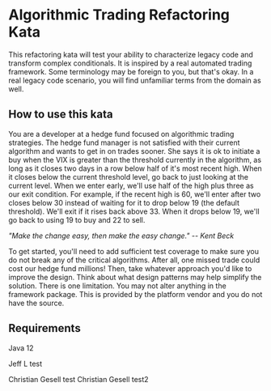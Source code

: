 # Algorithmic Trading Refactoring Kata 

This refactoring kata will test your ability to characterize legacy code and transform complex conditionals. It is inspired by a real automated trading framework. Some terminology may be foreign to you, but that's okay. In a real legacy code scenario, you will find unfamiliar terms from the domain as well.

## How to use this kata

You are a developer at a hedge fund focused on algorithmic trading strategies. The hedge fund manager is not satisfied with their current algorithm and wants to get in on trades sooner. She says it is ok to initiate a buy when the VIX is greater than the threshold currently in the algorithm, as long as it closes two days in a row below half of it's most recent high. When it closes below the current threshold level, go back to just looking at the current level. When we enter early, we'll use half of the high plus three as our exit condition. For example, if the recent high is 60, we'll enter after two closes below 30 instead of waiting for it to drop below 19 (the default threshold). We'll exit if it rises back above 33. When it drops below 19, we'll go back to using 19 to buy and 22 to sell. 

*"Make the change easy, then make the easy change." -- Kent Beck*

To get started, you'll need to add sufficient test coverage to make sure you do not break any of the critical algorithms. After all, one missed trade could cost our hedge fund millions! Then, take whatever approach you'd like to improve the design. Think about what design patterns may help simplify the solution. There is one limitation. You may not alter anything in the framework package. This is provided by the platform vendor and you do not have the source.

## Requirements

Java 12

Jeff L test

Christian Gesell test
Christian Gesell test2
